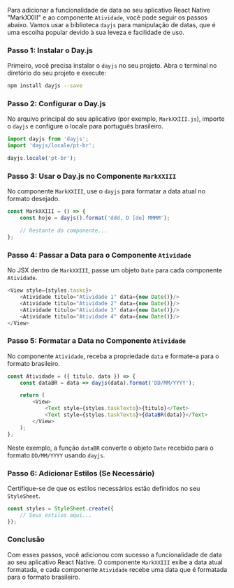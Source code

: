 Para adicionar a funcionalidade de data ao seu aplicativo React Native "MarkXXIII" e ao componente `Atividade`, você pode seguir os passos abaixo. Vamos usar a biblioteca `dayjs` para manipulação de datas, que é uma escolha popular devido à sua leveza e facilidade de uso.

### Passo 1: Instalar o Day.js

Primeiro, você precisa instalar o `dayjs` no seu projeto. Abra o terminal no diretório do seu projeto e execute:

```bash
npm install dayjs --save
```

### Passo 2: Configurar o Day.js

No arquivo principal do seu aplicativo (por exemplo, `MarkXXIII.js`), importe o `dayjs` e configure o locale para português brasileiro.

```javascript
import dayjs from 'dayjs';
import 'dayjs/locale/pt-br';

dayjs.locale('pt-br');
```

### Passo 3: Usar o Day.js no Componente `MarkXXIII`

No componente `MarkXXIII`, use o `dayjs` para formatar a data atual no formato desejado.

```javascript
const MarkXXIII = () => {
    const hoje = dayjs().format('ddd, D [de] MMMM');

    // Restante do componente...
};
```

### Passo 4: Passar a Data para o Componente `Atividade`

No JSX dentro de `MarkXXIII`, passe um objeto `Date` para cada componente `Atividade`.

```javascript
<View style={styles.tasks}>
    <Atividade titulo="Atividade 1" data={new Date()}/>
    <Atividade titulo="Atividade 2" data={new Date()}/>
    <Atividade titulo="Atividade 3" data={new Date()}/>
    <Atividade titulo="Atividade 4" data={new Date()}/>
</View>
```

### Passo 5: Formatar a Data no Componente `Atividade`

No componente `Atividade`, receba a propriedade `data` e formate-a para o formato brasileiro.

```javascript
const Atividade = ({ titulo, data }) => {
    const dataBR = data => dayjs(data).format('DD/MM/YYYY');

    return (
        <View>
            <Text style={styles.taskTexto}>{titulo}</Text>
            <Text style={styles.taskTexto}>{dataBR(data)}</Text>
        </View>
    );
};
```

Neste exemplo, a função `dataBR` converte o objeto `Date` recebido para o formato `DD/MM/YYYY` usando `dayjs`.

### Passo 6: Adicionar Estilos (Se Necessário)

Certifique-se de que os estilos necessários estão definidos no seu `StyleSheet`.

```javascript
const styles = StyleSheet.create({
    // Seus estilos aqui...
});
```

### Conclusão

Com esses passos, você adicionou com sucesso a funcionalidade de data ao seu aplicativo React Native. O componente `MarkXXIII` exibe a data atual formatada, e cada componente `Atividade` recebe uma data que é formatada para o formato brasileiro.